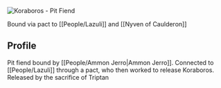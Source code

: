 ![Koraboros - Pit Fiend](z_assets/NPCPortraits/Koraboros%20-%20Pit%20Fiend.png)

Bound via pact to [[People/Lazuli]] and [[Nyven of Caulderon]]
## Profile
Pit fiend bound by [[People/Ammon Jerro|Ammon Jerro]]. Connected to [[People/Lazuli]] through a pact, who then worked to release Koraboros. Released by the sacrifice of Triptan